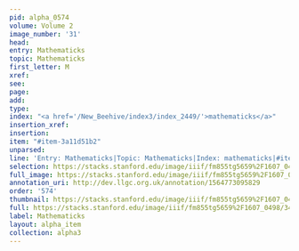 ```yaml
---
pid: alpha_0574
volume: Volume 2
image_number: '31'
head: 
entry: Mathematicks
topic: Mathematicks
first_letter: M
xref: 
see: 
page: 
add: 
type: 
index: "<a href='/New_Beehive/index3/index_2449/'>mathematicks</a>"
insertion_xref: 
insertion: 
item: "#item-3a11d51b2"
unparsed: 
line: 'Entry: Mathematicks|Topic: Mathematicks|Index: mathematicks|#item-3a11d51b2'
selection: https://stacks.stanford.edu/image/iiif/fm855tg5659%2F1607_0498/342,3956,3045,371/full/0/default.jpg
full_image: https://stacks.stanford.edu/image/iiif/fm855tg5659%2F1607_0498/full/full/0/default.jpg
annotation_uri: http://dev.llgc.org.uk/annotation/1564773095829
order: '574'
thumbnail: https://stacks.stanford.edu/image/iiif/fm855tg5659%2F1607_0498/342,3956,600,180/250,/0/default.jpg
full: https://stacks.stanford.edu/image/iiif/fm855tg5659%2F1607_0498/342,3956,3045,371/full/0/default.jpg
label: Mathematicks
layout: alpha_item
collection: alpha3
---
```

